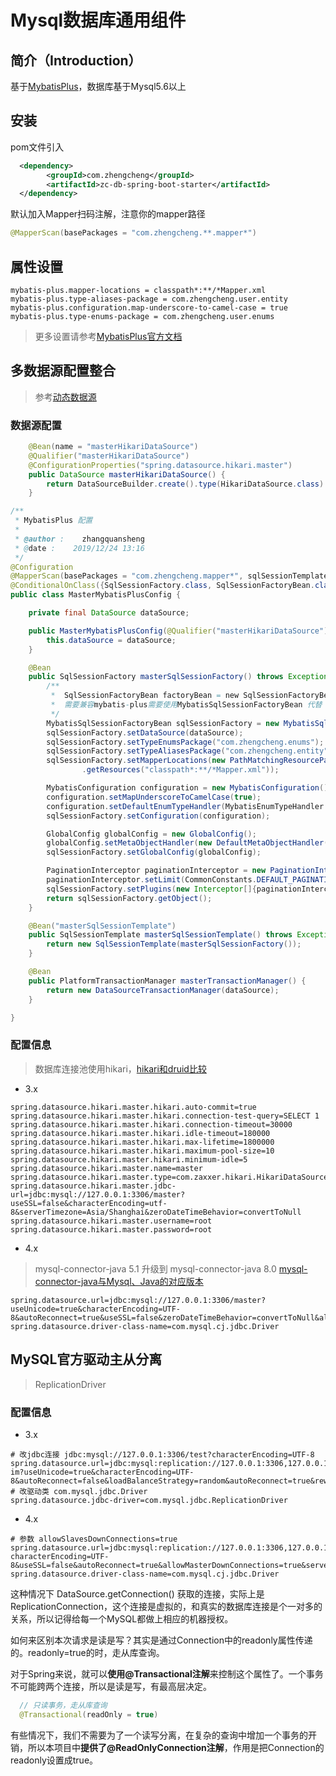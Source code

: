 # Mysql数据库通用组件

## **简介**（Introduction）

基于[MybatisPlus](https://mp.baomidou.com/)，数据库基于Mysql5.6以上


## **安装**

pom文件引入

```xml
  <dependency>
        <groupId>com.zhengcheng</groupId>
        <artifactId>zc-db-spring-boot-starter</artifactId>
  </dependency>
```

默认加入Mapper扫码注解，注意你的mapper路径
```java
@MapperScan(basePackages = "com.zhengcheng.**.mapper*")
```

## 属性设置

```properties
mybatis-plus.mapper-locations = classpath*:**/*Mapper.xml
mybatis-plus.type-aliases-package = com.zhengcheng.user.entity
mybatis-plus.configuration.map-underscore-to-camel-case = true
mybatis-plus.type-enums-package = com.zhengcheng.user.enums
```

> 更多设置请参考[MybatisPlus官方文档](https://mp.baomidou.com/)

## 多数据源配置整合

> 参考[动态数据源](https://mp.baomidou.com/guide/dynamic-datasource.html)

### 数据源配置

```java
    @Bean(name = "masterHikariDataSource")
    @Qualifier("masterHikariDataSource")
    @ConfigurationProperties("spring.datasource.hikari.master")
    public DataSource masterHikariDataSource() {
        return DataSourceBuilder.create().type(HikariDataSource.class).build();
    }
```

```java
/**
 * MybatisPlus 配置
 *
 * @author :    zhangquansheng
 * @date :    2019/12/24 13:16
 */
@Configuration
@MapperScan(basePackages = "com.zhengcheng.mapper*", sqlSessionTemplateRef = "masterSqlSessionTemplate")
@ConditionalOnClass({SqlSessionFactory.class, SqlSessionFactoryBean.class})
public class MasterMybatisPlusConfig {

    private final DataSource dataSource;

    public MasterMybatisPlusConfig(@Qualifier("masterHikariDataSource") DataSource dataSource) {
        this.dataSource = dataSource;
    }

    @Bean
    public SqlSessionFactory masterSqlSessionFactory() throws Exception {
        /**
         *  SqlSessionFactoryBean factoryBean = new SqlSessionFactoryBean();
         *  需要兼容mybatis-plus需要使用MybatisSqlSessionFactoryBean 代替 SqlSessionFactoryBean
         */
        MybatisSqlSessionFactoryBean sqlSessionFactory = new MybatisSqlSessionFactoryBean();
        sqlSessionFactory.setDataSource(dataSource);
        sqlSessionFactory.setTypeEnumsPackage("com.zhengcheng.enums");
        sqlSessionFactory.setTypeAliasesPackage("com.zhengcheng.entity");
        sqlSessionFactory.setMapperLocations(new PathMatchingResourcePatternResolver()
                .getResources("classpath*:**/*Mapper.xml"));

        MybatisConfiguration configuration = new MybatisConfiguration();
        configuration.setMapUnderscoreToCamelCase(true);
        configuration.setDefaultEnumTypeHandler(MybatisEnumTypeHandler.class);
        sqlSessionFactory.setConfiguration(configuration);

        GlobalConfig globalConfig = new GlobalConfig();
        globalConfig.setMetaObjectHandler(new DefaultMetaObjectHandler());
        sqlSessionFactory.setGlobalConfig(globalConfig);

        PaginationInterceptor paginationInterceptor = new PaginationInterceptor();
        paginationInterceptor.setLimit(CommonConstants.DEFAULT_PAGINATION_LIMIT);
        sqlSessionFactory.setPlugins(new Interceptor[]{paginationInterceptor});
        return sqlSessionFactory.getObject();
    }

    @Bean("masterSqlSessionTemplate")
    public SqlSessionTemplate masterSqlSessionTemplate() throws Exception {
        return new SqlSessionTemplate(masterSqlSessionFactory());
    }

    @Bean
    public PlatformTransactionManager masterTransactionManager() {
        return new DataSourceTransactionManager(dataSource);
    }

}
```

### 配置信息
> 数据库连接池使用hikari，[hikari和druid比较](https://github.com/brettwooldridge/HikariCP/issues/232)

- 3.x
```properties
spring.datasource.hikari.master.hikari.auto-commit=true
spring.datasource.hikari.master.hikari.connection-test-query=SELECT 1
spring.datasource.hikari.master.hikari.connection-timeout=30000
spring.datasource.hikari.master.hikari.idle-timeout=180000
spring.datasource.hikari.master.hikari.max-lifetime=1800000
spring.datasource.hikari.master.hikari.maximum-pool-size=10
spring.datasource.hikari.master.hikari.minimum-idle=5
spring.datasource.hikari.master.name=master
spring.datasource.hikari.master.type=com.zaxxer.hikari.HikariDataSource
spring.datasource.hikari.master.jdbc-url=jdbc:mysql://127.0.0.1:3306/master?useSSL=false&characterEncoding=utf-8&serverTimezone=Asia/Shanghai&zeroDateTimeBehavior=convertToNull
spring.datasource.hikari.master.username=root
spring.datasource.hikari.master.password=root
```

- 4.x

> mysql-connector-java 5.1 升级到 mysql-connector-java 8.0
> [mysql-connector-java与Mysql、Java的对应版本](https://dev.mysql.com/doc/connector-j/5.1/en/connector-j-versions.html)

```properties
spring.datasource.url=jdbc:mysql://127.0.0.1:3306/master?useUnicode=true&characterEncoding=UTF-8&autoReconnect=true&useSSL=false&zeroDateTimeBehavior=convertToNull&allowMultiQueries=true&serverTimezone=GMT%2B8
spring.datasource.driver-class-name=com.mysql.cj.jdbc.Driver
```


## **MySQL官方驱动**主从分离

> ReplicationDriver

### 配置信息

- 3.x

```properties
# 改jdbc连接 jdbc:mysql://127.0.0.1:3306/test?characterEncoding=UTF-8
spring.datasource.url=jdbc:mysql:replication://127.0.0.1:3306,127.0.0.1:3306,127.0.0.1:3306/zc-im?useUnicode=true&characterEncoding=UTF-8&autoReconnect=false&loadBalanceStrategy=random&autoReconnect=true&rewriteBatchedStatements=TRUE&zeroDateTimeBehavior=convertToNull
# 改驱动类 com.mysql.jdbc.Driver
spring.datasource.jdbc-driver=com.mysql.jdbc.ReplicationDriver
```

- 4.x
```properties
# 参数 allowSlavesDownConnections=true
spring.datasource.url=jdbc:mysql:replication://127.0.0.1:3306,127.0.0.1:3306,127.0.0.1:3306/db?characterEncoding=UTF-8&useSSL=false&autoReconnect=true&allowMasterDownConnections=true&serverTimezone=GMT%2B8&zeroDateTimeBehavior=convertToNull&allowMultiQueries=true
spring.datasource.driver-class-name=com.mysql.cj.jdbc.Driver
```


这种情况下 DataSource.getConnection() 获取的连接，实际上是ReplicationConnection，这个连接是虚拟的，和真实的数据库连接是个一对多的关系，所以记得给每一个MySQL都做上相应的机器授权。

如何来区别本次请求是读是写？其实是通过Connection中的readonly属性传递的。readonly=true的时，走从库查询。

对于Spring来说，就可以**使用@Transactional注解**来控制这个属性了。一个事务不可能跨两个连接，所以是读是写，有最高层决定。

```java
  // 只读事务，走从库查询
  @Transactional(readOnly = true)
```

有些情况下，我们不需要为了一个读写分离，在复杂的查询中增加一个事务的开销，所以本项目中**提供了@ReadOnlyConnection注解**，作用是把Connection的readonly设置成true。






